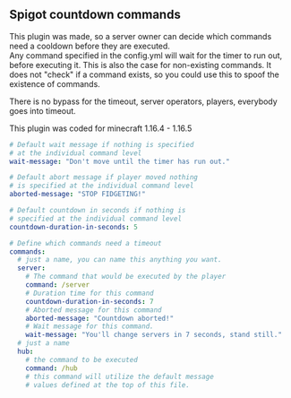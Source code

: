 ## Spigot countdown commands

This plugin was made, so a server owner can decide which commands need a cooldown before they are executed.  
Any command specified in the config.yml will wait for the timer to run out, before executing it.
This is also the case for non-existing commands. It does not "check" if a command exists, so you could use this to spoof the existence of commands.

There is no bypass for the timeout, server operators, players, everybody goes into timeout.

This plugin was coded for minecraft 1.16.4 - 1.16.5

```yaml
# Default wait message if nothing is specified 
# at the individual command level
wait-message: "Don't move until the timer has run out."

# Default abort message if player moved nothing 
# is specified at the individual command level
aborted-message: "STOP FIDGETING!"

# Default countdown in seconds if nothing is 
# specified at the individual command level
countdown-duration-in-seconds: 5

# Define which commands need a timeout
commands:
  # just a name, you can name this anything you want.
  server:
    # The command that would be executed by the player
    command: /server
    # Duration time for this command
    countdown-duration-in-seconds: 7
    # Aborted message for this command
    aborted-message: "Countdown aborted!"
    # Wait message for this command.
    wait-message: "You'll change servers in 7 seconds, stand still."
  # just a name
  hub:
    # the command to be executed
    command: /hub
    # this command will utilize the default message
    # values defined at the top of this file.
```